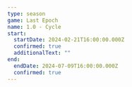 ```yaml
---
type: season
game: Last Epoch
name: 1.0 - Cycle
start:
  startDate: 2024-02-21T16:00:00.000Z
  confirmed: true
  additionalText: ""
end:
  endDate: 2024-07-09T16:00:00.000Z
  confirmed: true
---
```


